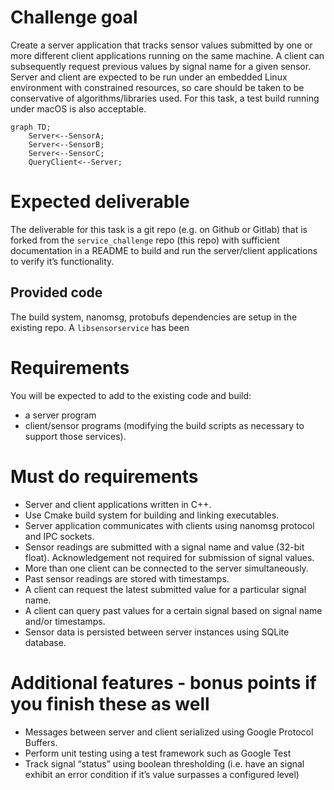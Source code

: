 # Challenge goal
Create a server application that tracks sensor values submitted by one or more different client applications running on the same machine. A client can subsequently request previous values by signal name for a given sensor. Server and client are expected to be run under an embedded Linux environment with constrained resources, so care should be taken to be conservative of algorithms/libraries used. For this task, a test build running under macOS is also acceptable.

```mermaid
graph TD;
    Server<--SensorA;
    Server<--SensorB;
    Server<--SensorC;
    QueryClient<--Server;
```

# Expected deliverable
The deliverable for this task is a git repo (e.g. on Github or Gitlab) that is forked from the `service_challenge` repo (this repo) with sufficient documentation in a README to build and run the server/client applications to verify it’s functionality.

## Provided code
The build system, nanomsg, protobufs dependencies are setup in the existing repo. A `libsensorservice` has been 

# Requirements
You will be expected to add to the existing code and build:
* a server program 
* client/sensor programs
(modifying the build scripts as necessary to support those services).

# Must do requirements
* Server and client applications written in C++.
* Use Cmake build system for building and linking executables.
* Server application communicates with clients using nanomsg protocol and IPC sockets.
* Sensor readings are submitted with a signal name and value (32-bit float). Acknowledgement not required for submission of signal values.
* More than one client can be connected to the server simultaneously.
* Past sensor readings are stored with timestamps.
* A client can request the latest submitted value for a particular signal name.
* A client can query past values for a certain signal based on signal name and/or timestamps.
* Sensor data is persisted between server instances using SQLite database.


# Additional features - bonus points if you finish these as well
* Messages between server and client serialized using Google Protocol Buffers.
* Perform unit testing using a test framework such as Google Test
* Track signal “status” using boolean thresholding (i.e. have an signal exhibit an error condition if it’s value surpasses a configured level)

